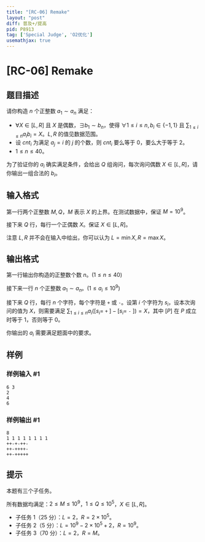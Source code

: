 ```yaml
---
title: "[RC-06] Remake"
layout: "post"
diff: 普及+/提高
pid: P8913
tag: ['Special Judge', 'O2优化']
usemathjax: true
---
```


# [RC-06] Remake
## 题目描述

请你构造 $n$ 个正整数 $a_1\sim a_n$ 满足：

- $\forall X\in [L,R]$ 且 $X$ 是偶数，$\exists b_1\sim b_n$，使得 $\forall 1\le i\le n,b_i\in \{-1,1\}$ 且 $\sum _{1\le i\le n} a_ib_i=X$。$L,R$ 的值见数据范围。
- 设 $cnt_i$ 为满足 $a_j=i$ 的 $j$ 的个数，则 $cnt_i$ 要么等于 $0$，要么大于等于 $2$。
- $1\le n\le 40$。

为了验证你的 $a_i$ 确实满足条件，会给出 $Q$ 组询问，每次询问偶数 $X \in [L,R]$，请你输出一组合法的 $b_i$。
## 输入格式

第一行两个正整数 $M,Q$，$M$ 表示 $X$ 的上界。在测试数据中，保证 $M=10^9$。

接下来 $Q$ 行，每行一个正偶数 $X$。保证 $X\in [L,R]$。

注意 $L,R$ 并不会在输入中给出，你可以认为 $L=\min X,R=\max X$。
## 输出格式

第一行输出你构造的正整数个数 $n$。$(1\le n\le 40)$

接下来一行 $n$ 个正整数 $a_1\sim a_n$。$(1\le a_i\le 10^9)$

接下来 $Q$ 行，每行 $n$ 个字符，每个字符是 `+` 或 `-`。设第 $i$ 个字符为 $s_i$，设本次询问的值为 $X$，则需要满足 $\sum _{1\le i\le n} a_i([s_i=$ `+` $]-[s_i=$ `-` $])=X$，其中 $[P]$ 在 $P$ 成立时等于 $1$，否则等于 $0$。

你输出的 $a_i$ 需要满足题面中的要求。
## 样例

### 样例输入 #1
```
6 3
2
4
6
```
### 样例输出 #1
```
8
1 1 1 1 1 1 1 1
++-+-++-
++-++++-
++-+++++
```
## 提示

本题有三个子任务。

所有数据均满足：$2\le M\le 10^9$，$1\le Q\le 10^5$，$X\in [L,R]$。

- 子任务 $1$（$25$ 分）：$L=2$，$R=2\times 10^5$。
- 子任务 $2$（$5$ 分）：$L=10^9-2\times 10^5+2$，$R=10^9$。
- 子任务 $3$（$70$ 分）：$L=2$，$R=M$。
